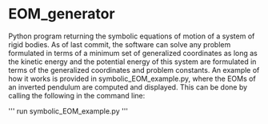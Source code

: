 # EOM_generator
Python program returning the symbolic equations of motion of a system of rigid bodies.
As of last commit, the software can solve any problem formulated in terms of a minimum
set of generalized coordinates as long as the kinetic energy and the potential 
energy of this system are formulated in terms of the generalized coordinates and problem constants.
An example of how it works is provided in symbolic_EOM_example.py, 
where the EOMs of an inverted pendulum are computed and displayed. This can be done by 
calling the following in the command line:

'''
run symbolic_EOM_example.py
'''

